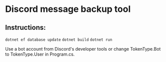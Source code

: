 Discord message backup tool
===========================

Instructions:
------------

```dotnet ef database update```
```dotnet build```
```dotnet run```

Use a bot account from Discord's developer tools or change TokenType.Bot to TokenType.User in Program.cs.


